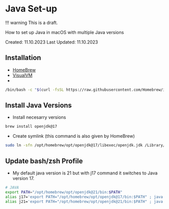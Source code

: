 # Java Set-up
 
!!! warning
    This is a draft.


How to set up Java in macOS with multiple Java versions

Created: 11.10.2023
Last Updated: 11.10.2023

## Installation

- [HomeBrew](https://brew.sh/)
- [VisualVM](https://visualvm.github.io/)
- 

```zsh
/bin/bash -c "$(curl -fsSL https://raw.githubusercontent.com/Homebrew/install/HEAD/install.sh)"
```

## Install Java Versions

- Install necesarry versions

```zsh
brew install openjdk@17
```

- Create symlink (this command is also given by HomeBrew)

```zsh
sudo ln -sfn /opt/homebrew/opt/openjdk@17/libexec/openjdk.jdk /Library/Java/JavaVirtualMachines/openjdk-17.jdk
```

## Update bash/zsh Profile

- My default java version is 21 but with j17 command it switches to Java version 17.

```zsh
# JAVA
export PATH="/opt/homebrew/opt/openjdk@21/bin:$PATH"
alias j17='export PATH="/opt/homebrew/opt/openjdk@17/bin:$PATH" ; java --version'
alias j21='export PATH="/opt/homebrew/opt/openjdk@21/bin:$PATH" ; java --version'
```